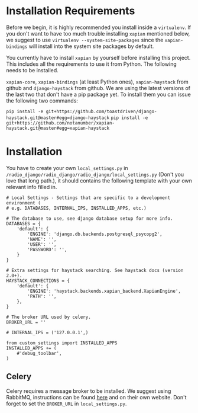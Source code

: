 Installation Requirements
=========================

Before we begin, it is highly recommended you install inside a `virtualenv`. If you don't want to have too much trouble installing `xapian` mentioned below, we suggest to use `virtualenv --system-site-packages` since the `xapian-bindings` will install into the system site packages by default.

You currently have to install `xapian` by yourself before installing this project. This includes all the requirements to use it from Python. The following needs to be installed.

`xapian-core`, `xapian-bindings` (at least Python ones), `xapian-haystack` from github and `django-haystack` from github. We are using the latest versions of the last two that don't have a pip package yet. To install them you can issue the following two commands:

`pip install -e git+https://github.com/toastdriven/django-haystack.git@master#egg=django-haystack`
`pip install -e git+https://github.com/notanumber/xapian-haystack.git@master#egg=xapian-haystack`


Installation
============

You have to create your own `local_settings.py` in `/radio_django/radio_django/radio_django/local_settings.py` (Don't you love that long path.), it should contains the following template with your own relevant info filled in.


    # Local Settings - Settings that are specific to a development environment (
    # e.g. DATABASES, INTERNAL_IPS, INSTALLED_APPS, etc.)
    
    # The database to use, see django database setup for more info.
    DATABASES = {
        'default': {
            'ENGINE': 'django.db.backends.postgresql_psycopg2',
            'NAME': '',
            'USER': '',
            'PASSWORD': '',
        }
    }

    # Extra settings for haystack searching. See haystack docs (version 2.0+).
    HAYSTACK_CONNECTIONS = {
    	'default': {
    		'ENGINE': 'haystack.backends.xapian_backend.XapianEngine',
    		'PATH': '',
    	},
    }
    
    # The broker URL used by celery.
    BROKER_URL = ''

    # INTERNAL_IPS = ('127.0.0.1',)

    from custom_settings import INSTALLED_APPS
    INSTALLED_APPS += (
        #'debug_toolbar',
    )


Celery
------

Celery requires a message broker to be installed. We suggest using RabbitMQ, instructions can be found [here](http://docs.celeryproject.org/en/latest/getting-started/brokers/rabbitmq.html) and on their own website. Don't forget to set the `BROKER_URL` in `local_settings.py`.
